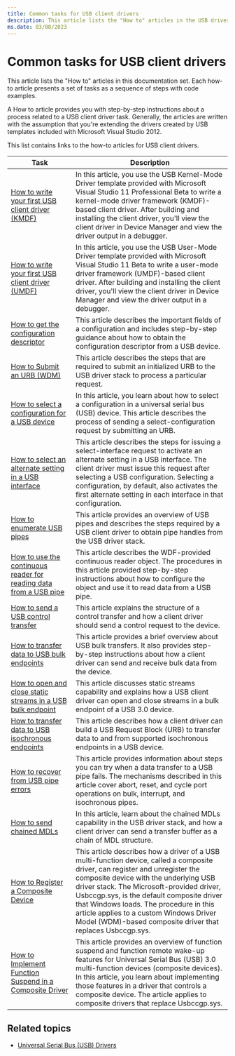 ```yaml
---
title: Common tasks for USB client drivers
description: This article lists the "How to" articles in the USB driver documentation set. Each how-to article presents a set of tasks as a sequence of steps with code examples.
ms.date: 03/08/2023
---
```


# Common tasks for USB client drivers

This article lists the "How to" articles in this documentation set. Each how-to article presents a set of tasks as a sequence of steps with code examples.

A How to article provides you with step-by-step instructions about a process related to a USB client driver task. Generally, the articles are written with the assumption that you're extending the drivers created by USB templates included with Microsoft Visual Studio 2012.

This list contains links to the how-to articles for USB client drivers.

| Task | Description |
|---|---|
| [How to write your first USB client driver (KMDF)](tutorial--write-your-first-usb-client-driver--kmdf-.md) | In this article, you use the USB Kernel-Mode Driver template provided with Microsoft Visual Studio 11 Professional Beta to write a kernel-mode driver framework (KMDF)-based client driver. After building and installing the client driver, you'll view the client driver in Device Manager and view the driver output in a debugger. |
| [How to write your first USB client driver (UMDF)](implement-driver-entry-for-a-usb-driver--umdf-.md) | In this article, you use the USB User-Mode Driver template provided with Microsoft Visual Studio 11 Beta to write a user-mode driver framework (UMDF)-based client driver. After building and installing the client driver, you'll view the client driver in Device Manager and view the driver output in a debugger. |
| [How to get the configuration descriptor](usb-configuration-descriptors.md) | This article describes the important fields of a configuration and includes step-by-step guidance about how to obtain the configuration descriptor from a USB device. |
| [How to Submit an URB (WDM)](send-requests-to-the-usb-driver-stack.md) | This article describes the steps that are required to submit an initialized URB to the USB driver stack to process a particular request. |
| [How to select a configuration for a USB device](how-to-select-a-configuration-for-a-usb-device.md) | In this article, you learn about how to select a configuration in a universal serial bus (USB) device. This article describes the process of sending a select-configuration request by submitting an URB. |
| [How to select an alternate setting in a USB interface](select-a-usb-alternate-setting.md) | This article describes the steps for issuing a select-interface request to activate an alternate setting in a USB interface. The client driver must issue this request after selecting a USB configuration. Selecting a configuration, by default, also activates the first alternate setting in each interface in that configuration. |
| [How to enumerate USB pipes](how-to-get-usb-pipe-handles.md) | This article provides an overview of USB pipes and describes the steps required by a USB client driver to obtain pipe handles from the USB driver stack. |
| [How to use the continuous reader for reading data from a USB pipe](how-to-use-the-continous-reader-for-getting-data-from-a-usb-endpoint--umdf-.md) | This article describes the WDF-provided continuous reader object. The procedures in this article provided step-by-step instructions about how to configure the object and use it to read data from a USB pipe. |
| [How to send a USB control transfer](usb-control-transfer.md) | This article explains the structure of a control transfer and how a client driver should send a control request to the device. |
| [How to transfer data to USB bulk endpoints](usb-bulk-and-interrupt-transfer.md) | This article provides a brief overview about USB bulk transfers. It also provides step-by-step instructions about how a client driver can send and receive bulk data from the device. |
| [How to open and close static streams in a USB bulk endpoint](how-to-open-streams-in-a-usb-endpoint.md) | This article discusses static streams capability and explains how a USB client driver can open and close streams in a bulk endpoint of a USB 3.0 device. |
| [How to transfer data to USB isochronous endpoints](transfer-data-to-isochronous-endpoints.md) | This article describes how a client driver can build a USB Request Block (URB) to transfer data to and from supported isochronous endpoints in a USB device. |
| [How to recover from USB pipe errors](how-to-recover-from-usb-pipe-errors.md) | This article provides information about steps you can try when a data transfer to a USB pipe fails. The mechanisms described in this article cover abort, reset, and cycle port operations on bulk, interrupt, and isochronous pipes. |
| [How to send chained MDLs](how-to-send-chained-mdls.md) | In this article, learn about the chained MDLs capability in the USB driver stack, and how a client driver can send a transfer buffer as a chain of MDL structure. |
| [How to Register a Composite Device](register-a-composite-driver.md) | This article describes how a driver of a USB multi-function device, called a composite driver, can register and unregister the composite device with the underlying USB driver stack. The Microsoft-provided driver, Usbccgp.sys, is the default composite driver that Windows loads. The procedure in this article applies to a custom Windows Driver Model (WDM)-based composite driver that replaces Usbccgp.sys. |
| [How to Implement Function Suspend in a Composite Driver](how-to--implement-remote-and-function-wake-support.md) | This article provides an overview of function suspend and function remote wake-up features for Universal Serial Bus (USB) 3.0 multi-function devices (composite devices). In this article, you learn about implementing those features in a driver that controls a composite device. The article applies to composite drivers that replace Usbccgp.sys. |

## Related topics

- [Universal Serial Bus (USB) Drivers](../index.yml)
